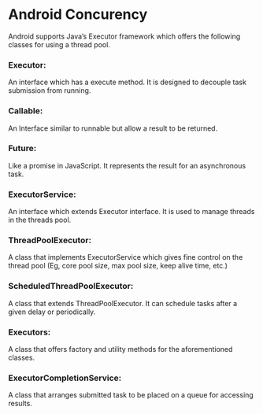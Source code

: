 # Android Concurency

Android supports Java’s Executor framework which offers the following
classes for using a thread pool.

 ### Executor:
 An interface which has a execute method. It is designed to decouple task
  submission from running.

 ### Callable:
 An Interface similar to runnable but allow a result to be returned.

### Future:
Like a promise in JavaScript. It represents the result for an asynchronous task.

### ExecutorService:
An interface which extends Executor interface. It is used to manage
threads in the threads pool.

### ThreadPoolExecutor:
A class that implements ExecutorService which gives fine control on the
thread pool (Eg, core pool size, max pool size, keep alive time, etc.)

### ScheduledThreadPoolExecutor:
A class that extends ThreadPoolExecutor. It can schedule tasks after a
given delay or periodically.

### Executors:
A class that offers factory and utility methods for the aforementioned classes.

### ExecutorCompletionService:
A class that arranges submitted task to be placed on a queue for accessing results.